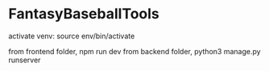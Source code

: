 # FantasyBaseballTools

activate venv: source env/bin/activate

from frontend folder, npm run dev
from backend folder, python3 manage.py runserver
